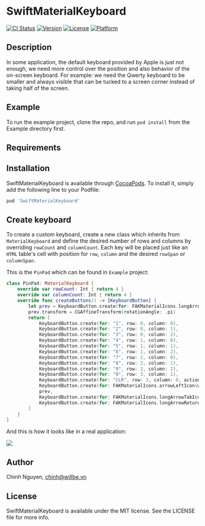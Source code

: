 # SwiftMaterialKeyboard

[![CI Status](https://img.shields.io/travis/chinhnguyen/SwiftMaterialKeyboard.svg?style=flat)](https://travis-ci.org/chinhnguyen/SwiftMaterialKeyboard)
[![Version](https://img.shields.io/cocoapods/v/SwiftMaterialKeyboard.svg?style=flat)](https://cocoapods.org/pods/SwiftMaterialKeyboard)
[![License](https://img.shields.io/cocoapods/l/SwiftMaterialKeyboard.svg?style=flat)](https://cocoapods.org/pods/SwiftMaterialKeyboard)
[![Platform](https://img.shields.io/cocoapods/p/SwiftMaterialKeyboard.svg?style=flat)](https://cocoapods.org/pods/SwiftMaterialKeyboard)

## Description
In some application, the default keyboard provided by Apple is just not enough, we need more control over the position and also behavior of the on-screen keyboard. For example: we need the Qwerty keyboard to be smaller and always visible that can be tucked to a screen corner instead of taking half of the screen.

## Example

To run the example project, clone the repo, and run `pod install` from the Example directory first.

## Requirements

## Installation

SwiftMaterialKeyboard is available through [CocoaPods](https://cocoapods.org). To install
it, simply add the following line to your Podfile:

```ruby
pod 'SwiftMaterialKeyboard'
```

## Create keyboard
To create a custom keyboard, create a new class which inherits from `MaterialKeyboard` and define the desired number of rows and columns by overriding `rowCount` and  `columnCount`. Each key will be placed just like an `HTML` table's cell with position for `row`, `column` and the desired `rowSpan` or `columnSpan`.

This is the `PinPad` which can be found in `Example` project:
```swift
class PinPad: MaterialKeyboard {
    override var rowCount: Int { return 4 }
    override var columnCount: Int { return 4 }
    override func createButtons() -> [KeyboardButton] {
        let prev = KeyboardButton.create(for: FAKMaterialIcons.longArrowTabIcon(withSize: 24), row: 0, column: 3, action: .next)
        prev.transform = CGAffineTransform(rotationAngle: .pi)
        return [
            KeyboardButton.create(for: "1", row: 0, column: 0),
            KeyboardButton.create(for: "2", row: 0, column: 1),
            KeyboardButton.create(for: "3", row: 0, column: 2),
            KeyboardButton.create(for: "4", row: 1, column: 0),
            KeyboardButton.create(for: "5", row: 1, column: 1),
            KeyboardButton.create(for: "6", row: 1, column: 2),
            KeyboardButton.create(for: "7", row: 2, column: 0),
            KeyboardButton.create(for: "8", row: 2, column: 1),
            KeyboardButton.create(for: "9", row: 2, column: 2),
            KeyboardButton.create(for: "0", row: 3, column: 1),
            KeyboardButton.create(for: "CLR", row: 3, column: 0, action: .clear),
            KeyboardButton.create(for: FAKMaterialIcons.arrowLeftIcon(withSize: 24), row: 3, column: 2, action: .backspace),
            prev,
            KeyboardButton.create(for: FAKMaterialIcons.longArrowTabIcon(withSize: 24), row: 1, column: 3, action: .next),
            KeyboardButton.create(for: FAKMaterialIcons.longArrowReturnIcon(withSize: 24), row: 2, column: 3, rowSpan: 2)
        ]
    }
}
```

And this is how it looks like in a real application:

![](https://drive.google.com/uc?export=view&id=1YJajEH4lkPBL9bDmNDgpcQq_t-Z_-URg)

## Author

Chinh Nguyen, chinh@willbe.vn

## License

SwiftMaterialKeyboard is available under the MIT license. See the LICENSE file for more info.
